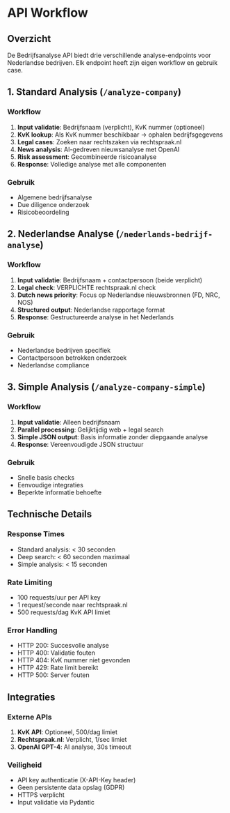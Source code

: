 # API Workflow

## Overzicht

De Bedrijfsanalyse API biedt drie verschillende analyse-endpoints voor Nederlandse bedrijven. Elk endpoint heeft zijn eigen workflow en gebruik case.

## 1. Standard Analysis (`/analyze-company`)

### Workflow
1. **Input validatie**: Bedrijfsnaam (verplicht), KvK nummer (optioneel)
2. **KvK lookup**: Als KvK nummer beschikbaar → ophalen bedrijfsgegevens
3. **Legal cases**: Zoeken naar rechtszaken via rechtspraak.nl
4. **News analysis**: AI-gedreven nieuwsanalyse met OpenAI
5. **Risk assessment**: Gecombineerde risicoanalyse
6. **Response**: Volledige analyse met alle componenten

### Gebruik
- Algemene bedrijfsanalyse
- Due diligence onderzoek
- Risicobeoordeling

## 2. Nederlandse Analyse (`/nederlands-bedrijf-analyse`)

### Workflow
1. **Input validatie**: Bedrijfsnaam + contactpersoon (beide verplicht)
2. **Legal check**: VERPLICHTE rechtspraak.nl check
3. **Dutch news priority**: Focus op Nederlandse nieuwsbronnen (FD, NRC, NOS)
4. **Structured output**: Nederlandse rapportage format
5. **Response**: Gestructureerde analyse in het Nederlands

### Gebruik
- Nederlandse bedrijven specifiek
- Contactpersoon betrokken onderzoek
- Nederlandse compliance

## 3. Simple Analysis (`/analyze-company-simple`)

### Workflow
1. **Input validatie**: Alleen bedrijfsnaam
2. **Parallel processing**: Gelijktijdig web + legal search
3. **Simple JSON output**: Basis informatie zonder diepgaande analyse
4. **Response**: Vereenvoudigde JSON structuur

### Gebruik
- Snelle basis checks
- Eenvoudige integraties
- Beperkte informatie behoefte

## Technische Details

### Response Times
- Standard analysis: < 30 seconden
- Deep search: < 60 seconden maximaal
- Simple analysis: < 15 seconden

### Rate Limiting
- 100 requests/uur per API key
- 1 request/seconde naar rechtspraak.nl
- 500 requests/dag KvK API limiet

### Error Handling
- HTTP 200: Succesvolle analyse
- HTTP 400: Validatie fouten
- HTTP 404: KvK nummer niet gevonden
- HTTP 429: Rate limit bereikt
- HTTP 500: Server fouten

## Integraties

### Externe APIs
1. **KvK API**: Optioneel, 500/dag limiet
2. **Rechtspraak.nl**: Verplicht, 1/sec limiet
3. **OpenAI GPT-4**: AI analyse, 30s timeout

### Veiligheid
- API key authenticatie (X-API-Key header)
- Geen persistente data opslag (GDPR)
- HTTPS verplicht
- Input validatie via Pydantic